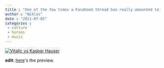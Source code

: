 ```yaml
---
title : "One of the few times a Facebook thread has really amounted to anything good"
author : "Niklas"
date : "2011-07-05"
categories : 
 - culture
 - heroes
 - music
---
```


[![Vitalic vs Kaspar Hauser](https://niklasblog.com/wp-content/2011-07-05-vitalic.png "Vitalic vs Kaspar Hauser")](https://niklasblog.com/?attachment_id=7480)

**edit**: [here](https://niklasblog.com/?p=7487)'s the preview.

